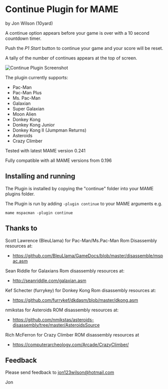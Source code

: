 # **Continue Plugin for MAME** #
by Jon Wilson (10yard)

A continue option appears before your game is over with a 10 second countdown timer.

Push the *P1 Start* button to continue your game and your score will be reset.

A tally of the number of continues appears at the top of screen.


![Continue Plugin Screenshot](https://i.imgur.com/YR4wikO.png)


The plugin currently supports:

-  Pac-Man
-  Pac-Man Plus
-  Ms. Pac-Man
-  Galaxian
-  Super Galaxian
-  Moon Alien
-  Donkey Kong
-  Donkey Kong Junior
-  Donkey Kong II (Jumpman Returns)
-  Asteroids
-  Crazy Climber


Tested with latest MAME version 0.241

Fully compatible with all MAME versions from 0.196

  
## Installing and running
 
The Plugin is installed by copying the "continue" folder into your MAME plugins folder.

The Plugin is run by adding `-plugin continue` to your MAME arguments e.g.

```mame mspacman -plugin continue```  


## Thanks to

Scott Lawrence (BleuLlama) for Pac-Man/Ms.Pac-Man Rom Disassembly resources at:
- https://github.com/BleuLlama/GameDocs/blob/master/disassemble/mspac.asm

Sean Riddle for Galaxians Rom disassembly resources at:
- http://seanriddle.com/galaxian.asm

Kef Schecter (furrykey) for Donkey Kong Rom disassembly resources at:
- https://github.com/furrykef/dkdasm/blob/master/dkong.asm

nmikstas for Asteroids ROM disassembly resources at:
- https://github.com/nmikstas/asteroids-disassembly/tree/master/AsteroidsSource

Rich McFerron for Crazy Climber ROM disassembly resources at
- https://computerarcheology.com/Arcade/CrazyClimber/


## Feedback

Please send feedback to jon123wilson@hotmail.com

Jon

